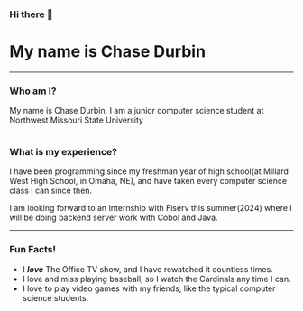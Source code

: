 ### Hi there 👋
# My name is Chase Durbin
---
### Who am I?
My name is Chase Durbin, I am a junior computer science student at Northwest Missouri State University

---

### What is my experience?
I have been programming since my freshman year of high school(at Millard West High School, in Omaha, NE), and have taken every computer science class I can since then. 

I am looking forward to an Internship with Fiserv this summer(2024) where I will be doing backend server work with Cobol and Java.

---

### Fun Facts!
- I ***love*** The Office TV show, and I have rewatched it countless times.
- I love and miss playing baseball, so I watch the Cardinals any time I can.
- I love to play video games with my friends, like the typical computer science students.
